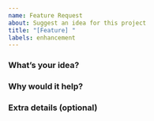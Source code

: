```yaml
---
name: Feature Request
about: Suggest an idea for this project
title: "[Feature] "
labels: enhancement
---
```


### What’s your idea?

### Why would it help?

### Extra details (optional)
